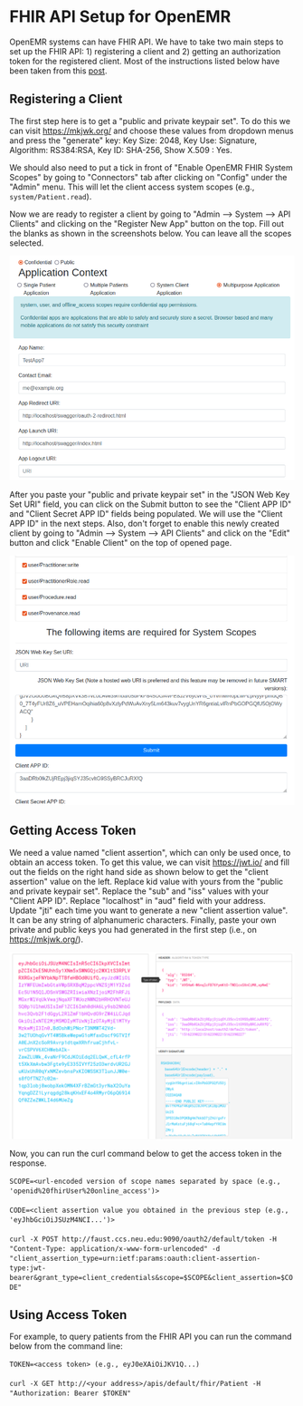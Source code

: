 # FHIR API Setup for OpenEMR
OpenEMR systems can have FHIR API. We have to take two main steps to set up the FHIR API: 1) registering a client and 2) getting an authorization token for the registered client. Most of the instructions listed below have been taken from this [post](https://community.open-emr.org/t/use-fhir-in-open-emr-v7/19117).

## Registering a Client
The first step here is to get a "public and private keypair set". To do this we can visit https://mkjwk.org/ and choose these values from dropdown menus and press the "generate" key: Key Size: 2048, Key Use: Signature, Algorithm: RS384:RSA, Key ID: SHA-256, Show X.509 : Yes.

We should also need to put a tick in front of "Enable OpenEMR FHIR System Scopes" by going to "Connectors" tab after clicking on "Config" under the "Admin" menu. This will let the client access system scopes (e.g., `system/Patient.read`).

Now we are ready to register a client by going to "Admin --> System --> API Clients" and clicking on the "Register New App" button on the top. Fill out the blanks as shown in the screenshots below. You can leave all the scopes selected. 

![Registration Fields - 1](register-1.png)

After you paste your "public and private keypair set" in the "JSON Web Key Set URI" field, you can click on the Submit button to see the "Client APP ID" and "Client Secret APP ID" fields being populated. We will use the "Client APP ID" in the next steps. Also, don't forget to enable this newly created client by going to "Admin --> System --> API Clients" and click on the "Edit" button and click "Enable Client" on the top of opened page.

![Registration Fields - 2](register-2.png)

## Getting Access Token
We need a value named "client assertion", which can only be used once, to obtain an access token. To get this value, we can visit https://jwt.io/ and fill out the fields on the right hand side as shown below to get the "client assertion" value on the left. Replace kid value with yours from the "public and private keypair set". Replace the "sub" and "iss" values with your "Client APP ID". Replace "localhost" in "aud" field with your address. Update "jti" each time you want to generate a new "client assertion value". It can be any string of alphanumeric characters. Finally, paste your own private and public keys you had generated in the first step (i.e., on https://mkjwk.org/).

![Getting Client Assertion](token-1.png)

Now, you can run the curl command below to get the access token in the response.

`SCOPE=<url-encoded version of scope names separated by space (e.g., 'openid%20fhirUser%20online_access')>`
<br><br>
`CODE=<client assertion value you obtained in the previous step (e.g., 'eyJhbGciOiJSUzM4NCI...')>`
<br><br>
`curl -X POST http://faust.ccs.neu.edu:9090/oauth2/default/token -H "Content-Type: application/x-www-form-urlencoded" -d "client_assertion_type=urn:ietf:params:oauth:client-assertion-type:jwt-bearer&grant_type=client_credentials&scope=$SCOPE&client_assertion=$CODE"`

## Using Access Token
For example, to query patients from the FHIR API you can run the command below from the command line:

`TOKEN=<access token> (e.g., eyJ0eXAiOiJKV1Q...)`
<br><br>
`curl -X GET http://<your address>/apis/default/fhir/Patient -H "Authorization: Bearer $TOKEN"`
